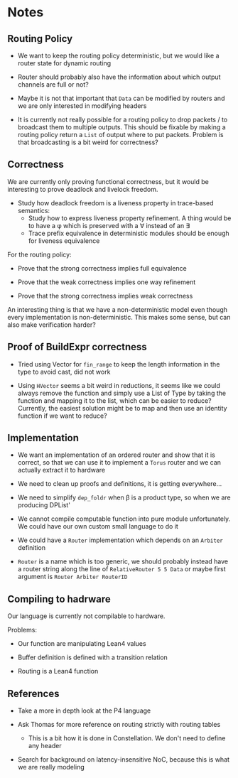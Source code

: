 # Notes

## Routing Policy

- We want to keep the routing policy deterministic, but we would like a router
  state for dynamic routing

- Router should probably also have the information about which output channels
  are full or not?

- Maybe it is not that important that `Data` can be modified by routers and we
  are only interested in modifying headers

- It is currently not really possible for a routing policy to drop packets / to
  broadcast them to multiple outputs.
  This should be fixable by making a routing policy return a `List` of output
  where to put packets.
  Problem is that broadcasting is a bit weird for correctness?

## Correctness

We are currently only proving functional correctness, but it would be
interesting to prove deadlock and livelock freedom.

- Study how deadlock freedom is a liveness property in trace-based semantics:
  + Study how to express liveness property refinement.
    A thing would be to have a φ which is preserved with a ∀ instead of an ∃
  + Trace prefix equivalence in deterministic modules should be enough for
    liveness equivalence

For the routing policy:
- Prove that the strong correctness implies full equivalence

- Prove that the weak correctness implies one way refinement

- Prove that the strong correctness implies weak correctness

An interesting thing is that we have a non-deterministic model even though every
implementation is non-deterministic.
This makes some sense, but can also make verification harder?

## Proof of BuildExpr correctness

- Tried using Vector for `fin_range` to keep the length information in the type
  to avoid cast, did not work

- Using `HVector` seems a bit weird in reductions, it seems like we could always
  remove the function and simply use a List of Type by taking the function and
  mapping it to the list, which can be easier to reduce?
  Currently, the easiest solution might be to map and then use an identity
  function if we want to reduce?

## Implementation

- We want an implementation of an ordered router and show that it is correct, so
  that we can use it to implement a `Torus` router and we can actually extract
  it to hardware

- We need to clean up proofs and definitions, it is getting everywhere…

- We need to simplify `dep_foldr` when β is a product type, so when we are
  producing DPList'

- We cannot compile computable function into pure module unfortunately.
  We could have our own custom small language to do it

- We could have a `Router` implementation which depends on an `Arbiter`
  definition

- `Router` is a name which is too generic, we should probably instead have a
  router string along the line of `RelativeRouter 5 5 Data` or maybe first
  argument is `Router Arbiter RouterID`

## Compiling to hadrware

Our language is currently not compilable to hardware.

Problems:

- Our function are manipulating Lean4 values

- Buffer definition is defined with a transition relation

- Routing is a Lean4 function

## References

- Take a more in depth look at the P4 language

- Ask Thomas for more reference on routing strictly with routing tables
  + This is a bit how it is done in Constellation.
    We don't need to define any header

- Search for background on latency-insensitive NoC, because this is what we are
  really modeling
